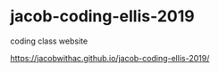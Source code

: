 # jacob-coding-ellis-2019
coding class website

https://jacobwithac.github.io/jacob-coding-ellis-2019/

